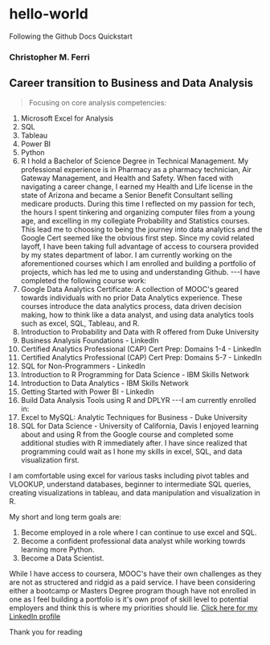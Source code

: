 # hello-world
Following the Github Docs Quickstart
### **Christopher M. Ferri**
## Career transition to Business and Data Analysis 
 
> Focusing on core analysis competencies:
1. Microsoft Excel for Analysis
2. SQL
3. Tableau
4. Power BI
5. Python
6. R
I hold a Bachelor of Science Degree in Technical Management. My professional experience is in Pharmacy as a pharmacy technician, Air Gateway Management, and Health and Safety. When faced with navigating a career change, I earned my Health and Life license in the state of Arizona and became a Senior Benefit Consultant selling medicare products. During this time I reflected on my passion for tech, the hours I spent tinkering and organizing computer files from a young age, and excelling in my collegiate Probability and Statistics courses. This lead me to choosing to being the journey into data analytics and the Google Cert seemed like the obvious first step. Since my covid related layoff, I have been taking full advantage of access to coursera provided by my states department of labor. I am currently working on the aforementioned courses which I am enrolled and building a portfolio of projects, which has led me to using and understanding Github. 
---I have completed the following course work:
1. Google Data Analytics Certificate: A collection of MOOC's geared towards individuals with no prior Data Analytics experience. These courses introduce the data analytics process, data driven decision making, how to think like a data analyst, and using data analytics tools such as excel, SQL, Tableau, and R.
2. Introduction to Probability and Data with R offered from Duke University
3. Business Analysis Foundations - LinkedIn
4. Certified Analytics Professional (CAP) Cert Prep: Domains 1-4 - LinkedIn
5. Certified Analytics Professional (CAP) Cert Prep: Domains 5-7 - LinkedIn
6. SQL for Non-Programmers - LinkedIn
7. Introduction to R Programming for Data Science - IBM Skills Network
8. Introduction to Data Analytics - IBM Skills Network
9. Getting Started with Power BI - LinkedIn
10. Build Data Analysis Tools using R and DPLYR
---I am currently enrolled in:
1. Excel to MySQL: Analytic Techniques for Business - Duke University
2. SQL for Data Science - University of California, Davis
I enjoyed learning about and using R from the Google course and completed some additional studies with R immediately after. I have since realized that programming could wait as I hone my skills in excel, SQL, and data visualization first.

I am comfortable using excel for various tasks including pivot tables and VLOOKUP, understand databases, beginner to intermediate SQL queries, creating visualizations in tableau, and data manipulation and visualization in R. 

My short and long term goals are:
1. Become employed in a role where I can continue to use excel and SQL. 
2. Become a confident professional data analyst while working towrds learning more Python. 
3. Become a Data Scientist.

While I have access to coursera, MOOC's have their own challenges as they are not as structered and ridgid as a paid service. I have been considering either a bootcamp or Masters Degree program though have not enrolled in one as I feel building a portfolio is it's own proof of skill level to potential employers and think this is where my priorities should lie. 
[Click here for my LinkedIn profile](https://www.linkedin.com/in/cmferri85/)

Thank you for reading
